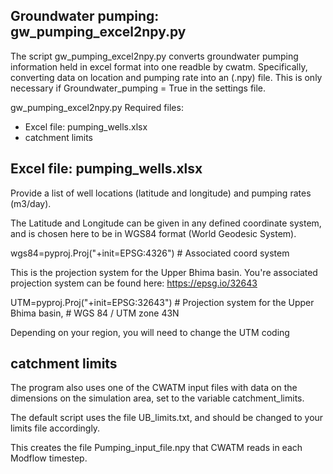 Groundwater pumping: gw_pumping_excel2npy.py 
-------------------------------------

The script gw_pumping_excel2npy.py converts groundwater pumping information held in excel format into one readble by cwatm. Specifically, converting data on location and pumping rate into an (.npy) file. This is only necessary if Groundwater_pumping = True in the settings file.

gw_pumping_excel2npy.py
Required files: 
- Excel file: pumping_wells.xlsx
- catchment limits 

Excel file: pumping_wells.xlsx
-------------------------------------

Provide a list of well locations (latitude and longitude) and pumping rates (m3/day).

The Latitude and Longitude can be given in any defined coordinate system, and is chosen here to be in WGS84 format (World Geodesic System).

wgs84=pyproj.Proj("+init=EPSG:4326")        # Associated coord system

This is the projection system for the Upper Bhima basin. You're associated projection system can be found here: https://epsg.io/32643

UTM=pyproj.Proj("+init=EPSG:32643")         # Projection system for the Upper Bhima basin, 
                                            # WGS 84 / UTM zone 43N

Depending on your region, you will need to change the UTM coding

catchment limits
-------------------------------------
The program also uses one of the CWATM input files with data on the dimensions on the simulation area, set to the variable catchment_limits.

The default script uses the file UB_limits.txt, and should be changed to your limits file accordingly. 

This creates the file Pumping_input_file.npy that CWATM reads in each Modflow timestep. 
